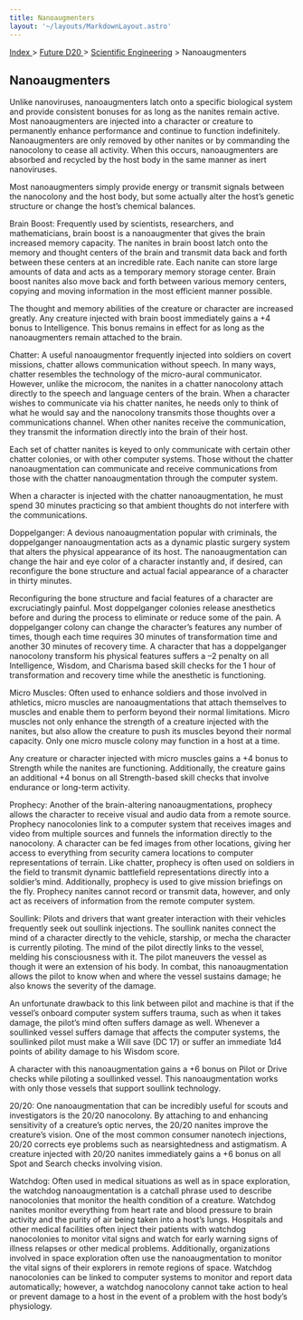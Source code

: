 ```yaml
---
title: Nanoaugmenters
layout: '~/layouts/MarkdownLayout.astro'
---
```


[ Index ](/) > [ Future D20 ](/future.d20.srd) > [Scientific Engineering](/future.d20.srd/scientific.engineering) > Nanoaugmenters

## Nanoaugmenters

Unlike nanoviruses, nanoaugmenters latch onto a specific biological system and
provide consistent bonuses for as long as the nanites remain active. Most
nanoaugmenters are injected into a character or creature to permanently
enhance performance and continue to function indefinitely. Nanoaugmenters are
only removed by other nanites or by commanding the nanocolony to cease all
activity. When this occurs, nanoaugmenters are absorbed and recycled by the
host body in the same manner as inert nanoviruses.

Most nanoaugmenters simply provide energy or transmit signals between the
nanocolony and the host body, but some actually alter the host’s genetic
structure or change the host’s chemical balances.

Brain Boost: Frequently used by scientists, researchers, and mathematicians,
brain boost is a nanoaugmenter that gives the brain increased memory capacity.
The nanites in brain boost latch onto the memory and thought centers of the
brain and transmit data back and forth between these centers at an incredible
rate. Each nanite can store large amounts of data and acts as a temporary
memory storage center. Brain boost nanites also move back and forth between
various memory centers, copying and moving information in the most efficient
manner possible.

The thought and memory abilities of the creature or character are increased
greatly. Any creature injected with brain boost immediately gains a +4 bonus
to Intelligence. This bonus remains in effect for as long as the
nanoaugmenters remain attached to the brain.

Chatter: A useful nanoaugmentor frequently injected into soldiers on covert
missions, chatter allows communication without speech. In many ways, chatter
resembles the technology of the micro-aural communicator. However, unlike the
microcom, the nanites in a chatter nanocolony attach directly to the speech
and language centers of the brain. When a character wishes to communicate via
his chatter nanites, he needs only to think of what he would say and the
nanocolony transmits those thoughts over a communications channel. When other
nanites receive the communication, they transmit the information directly into
the brain of their host.

Each set of chatter nanites is keyed to only communicate with certain other
chatter colonies, or with other computer systems. Those without the chatter
nanoaugmentation can communicate and receive communications from those with
the chatter nanoaugmentation through the computer system.

When a character is injected with the chatter nanoaugmentation, he must spend
30 minutes practicing so that ambient thoughts do not interfere with the
communications.

Doppelganger: A devious nanoaugmentation popular with criminals, the
doppelganger nanoaugmentation acts as a dynamic plastic surgery system that
alters the physical appearance of its host. The nanoaugmentation can change
the hair and eye color of a character instantly and, if desired, can
reconfigure the bone structure and actual facial appearance of a character in
thirty minutes.

Reconfiguring the bone structure and facial features of a character are
excruciatingly painful. Most doppelganger colonies release anesthetics before
and during the process to eliminate or reduce some of the pain. A doppelganger
colony can change the character’s features any number of times, though each
time requires 30 minutes of transformation time and another 30 minutes of
recovery time. A character that has a doppelganger nanocolony transform his
physical features suffers a –2 penalty on all Intelligence, Wisdom, and
Charisma based skill checks for the 1 hour of transformation and recovery time
while the anesthetic is functioning.

Micro Muscles: Often used to enhance soldiers and those involved in athletics,
micro muscles are nanoaugmentations that attach themselves to muscles and
enable them to perform beyond their normal limitations. Micro muscles not only
enhance the strength of a creature injected with the nanites, but also allow
the creature to push its muscles beyond their normal capacity. Only one micro
muscle colony may function in a host at a time.

Any creature or character injected with micro muscles gains a +4 bonus to
Strength while the nanites are functioning. Additionally, the creature gains
an additional +4 bonus on all Strength-based skill checks that involve
endurance or long-term activity.

Prophecy: Another of the brain-altering nanoaugmentations, prophecy allows the
character to receive visual and audio data from a remote source. Prophecy
nanocolonies link to a computer system that receives images and video from
multiple sources and funnels the information directly to the nanocolony. A
character can be fed images from other locations, giving her access to
everything from security camera locations to computer representations of
terrain. Like chatter, prophecy is often used on soldiers in the field to
transmit dynamic battlefield representations directly into a soldier’s mind.
Additionally, prophecy is used to give mission briefings on the fly. Prophecy
nanites cannot record or transmit data, however, and only act as receivers of
information from the remote computer system.

Soullink: Pilots and drivers that want greater interaction with their vehicles
frequently seek out soullink injections. The soullink nanites connect the mind
of a character directly to the vehicle, starship, or mecha the character is
currently piloting. The mind of the pilot directly links to the vessel,
melding his consciousness with it. The pilot maneuvers the vessel as though it
were an extension of his body. In combat, this nanoaugmentation allows the
pilot to know when and where the vessel sustains damage; he also knows the
severity of the damage.

An unfortunate drawback to this link between pilot and machine is that if the
vessel’s onboard computer system suffers trauma, such as when it takes damage,
the pilot’s mind often suffers damage as well. Whenever a soullinked vessel
suffers damage that affects the computer systems, the soullinked pilot must
make a Will save (DC 17) or suffer an immediate 1d4 points of ability damage
to his Wisdom score.

A character with this nanoaugmentation gains a +6 bonus on Pilot or Drive
checks while piloting a soullinked vessel. This nanoaugmentation works with
only those vessels that support soullink technology.

20/20: One nanoaugmentation that can be incredibly useful for scouts and
investigators is the 20/20 nanocolony. By attaching to and enhancing
sensitivity of a creature’s optic nerves, the 20/20 nanites improve the
creature’s vision. One of the most common consumer nanotech injections, 20/20
corrects eye problems such as nearsightedness and astigmatism. A creature
injected with 20/20 nanites immediately gains a +6 bonus on all Spot and
Search checks involving vision.

Watchdog: Often used in medical situations as well as in space exploration,
the watchdog nanoaugmentation is a catchall phrase used to describe
nanocolonies that monitor the health condition of a creature. Watchdog nanites
monitor everything from heart rate and blood pressure to brain activity and
the purity of air being taken into a host’s lungs. Hospitals and other medical
facilities often inject their patients with watchdog nanocolonies to monitor
vital signs and watch for early warning signs of illness relapses or other
medical problems. Additionally, organizations involved in space exploration
often use the nanoaugmentation to monitor the vital signs of their explorers
in remote regions of space. Watchdog nanocolonies can be linked to computer
systems to monitor and report data automatically; however, a watchdog
nanocolony cannot take action to heal or prevent damage to a host in the event
of a problem with the host body’s physiology.

